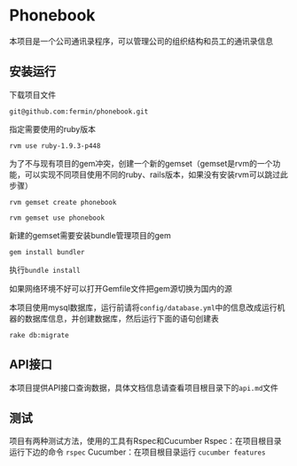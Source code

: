 Phonebook
=========
本项目是一个公司通讯录程序，可以管理公司的组织结构和员工的通讯录信息

安装运行
---------
下载项目文件

`git@github.com:fermin/phonebook.git`

指定需要使用的ruby版本

`rvm use ruby-1.9.3-p448`

为了不与现有项目的gem冲突，创建一个新的gemset（gemset是rvm的一个功能，可以实现不同项目使用不同的ruby、rails版本，如果没有安装rvm可以跳过此步骤）

`rvm gemset create phonebook`

`rvm gemset use phonebook`

新建的gemset需要安装bundle管理项目的gem

`gem install bundler`

执行`bundle install`

如果网络环境不好可以打开Gemfile文件把gem源切换为国内的源

本项目使用mysql数据库，运行前请将`config/database.yml`中的信息改成运行机器的数据库信息，并创建数据库，然后运行下面的语句创建表

`rake db:migrate`

API接口
--------
本项目提供API接口查询数据，具体文档信息请查看项目根目录下的`api.md`文件

测试
---------
项目有两种测试方法，使用的工具有Rspec和Cucumber
Rspec：在项目根目录运行下边的命令
`rspec`
Cucumber：在项目根目录运行
`cucumber features`
